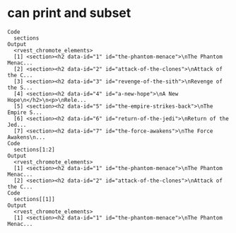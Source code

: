# can print and subset

    Code
      sections
    Output
      <rvest_chromote_elements>
      [1] <section><h2 data-id="1" id="the-phantom-menace">\nThe Phantom Menac...   
      [2] <section><h2 data-id="2" id="attack-of-the-clones">\nAttack of the C...   
      [3] <section><h2 data-id="3" id="revenge-of-the-sith">\nRevenge of the S...   
      [4] <section><h2 data-id="4" id="a-new-hope">\nA New Hope\n</h2>\n<p>\nRele...
      [5] <section><h2 data-id="5" id="the-empire-strikes-back">\nThe Empire S...   
      [6] <section><h2 data-id="6" id="return-of-the-jedi">\nReturn of the Jed...   
      [7] <section><h2 data-id="7" id="the-force-awakens">\nThe Force Awakens\n...  
    Code
      sections[1:2]
    Output
      <rvest_chromote_elements>
      [1] <section><h2 data-id="1" id="the-phantom-menace">\nThe Phantom Menac...
      [2] <section><h2 data-id="2" id="attack-of-the-clones">\nAttack of the C...
    Code
      sections[[1]]
    Output
      <rvest_chromote_elements>
      [1] <section><h2 data-id="1" id="the-phantom-menace">\nThe Phantom Menac...

